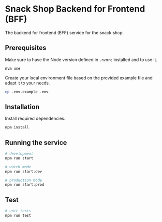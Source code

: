 # Snack Shop Backend for Frontend (BFF)

The backend for frontend (BFF) service for the snack shop.

## Prerequisites

Make sure to have the Node version defined in `.nvmrc` installed and to use it.

```bash
nvm use
```

Create your local environment file based on the provided example file and adapt it to your needs.

```bash
cp .env.example .env
```

## Installation

Install required dependencies.

```bash
npm install
```

## Running the service

```bash
# development
npm run start

# watch mode
npm run start:dev

# production mode
npm run start:prod
```

## Test

```bash
# unit tests
npm run test
```
